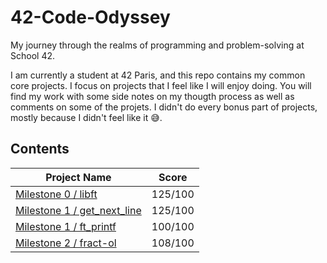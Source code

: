 # 42-Code-Odyssey
My journey through the realms of programming and problem-solving at School 42.

I am currently a student at 42 Paris, and this repo contains my common core projects. I focus on projects that I feel
like I will enjoy doing. You will find my work with some side notes on my thougth process as well as comments on some 
of the projets. I didn't do every bonus part of projects, mostly because I didn't feel like it :sweat_smile:.

## **Contents**

| **Project Name** | **Score** |
| ---------------- | --------- |
| [Milestone 0 / libft](https://github.com/AkaiiTenshi/libft) | 125/100 |
| [Milestone 1 / get_next_line](https://github.com/AkaiiTenshi/get_next_line) | 125/100 |
| [Milestone 1 / ft_printf](https://github.com/AkaiiTenshi/ft_printf) | 100/100 |
| [Milestone 2 / fract-ol](https://github.com/AkaiiLeS/42/tree/main/projects/cercle2/fractol) | 108/100 |
